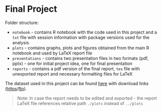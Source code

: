 # Final Project

Folder structure:
- `notebook` - contains R notebook with the code used in this project and a `txt` file with session information with package versions used for the analysis
- `plots` - contains graphs, plots and figures obtained from the main R notebook and used by LaTeX report file
- `presentations` - contains two presentation files in two formats (pdf, pptx) - one for initial project idea, one for final presentation
- `reports` - contains a pdf version of the final report, `tex` file with unexported report and necessary formatting files for LaTeX

The dataset used in this project can be found [here](https://www.ncbi.nlm.nih.gov/geo/query/acc.cgi?acc=GSE72056) with download links ([https](https://www.ncbi.nlm.nih.gov/geo/download/?acc=GSE72056&format=file&file=GSE72056%5Fmelanoma%5Fsingle%5Fcell%5Frevised%5Fv2%2Etxt%2Egz)/[ftp](https://ftp.ncbi.nlm.nih.gov/geo/series/GSE72nnn/GSE72056/suppl/GSE72056%5Fmelanoma%5Fsingle%5Fcell%5Frevised%5Fv2.txt.gz)).


>Note: In case the report needs to be edited and exported - the report LaTeX file references relative path `./plots` instead of `../plots`
